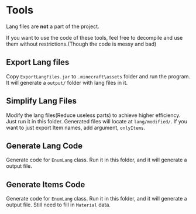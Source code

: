 Tools
=================

Lang files are **not** a part of the project.

If you want to use the code of these tools, feel free to decompile and use  them without restrictions.(Though the code is messy and bad)


## Export Lang files

Copy `ExportLangFiles.jar` to `.minecraft\assets` folder and run the program. It will generate a `output/` folder with lang files in it.

## Simplify Lang Files

Modify the lang files(Reduce useless parts) to achieve higher efficiency. Just run it in this folder. Generated files will locate at `lang/modified/`. If you want to just export Item names, add argument, `onlyItems`.

## Generate Lang Code

Generate code for `EnumLang` class. Run it in this folder, and it will generate a output file.

## Generate Items Code

Generate code for `EnumLang` class. Run it in this folder, and it will generate a output file. Still need to fill in `Material` data.